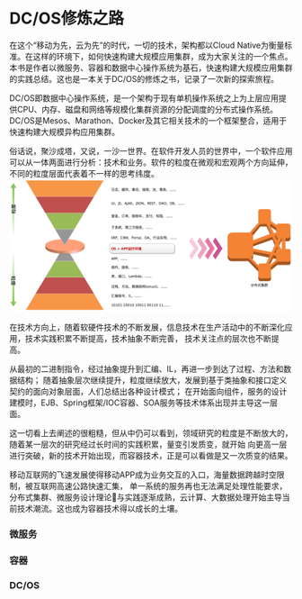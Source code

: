 # DC/OS修炼之路

在这个“移动为先，云为先”的时代，一切的技术，架构都以Cloud Native为衡量标准。在这样的环境下，如何快速构建大规模应用集群，成为大家关注的一个焦点。本书是作者以微服务、容器和数据中心操作系统为基石，快速构建大规模应用集群的实践总结。这也是一本关于DC/OS的修炼之书，记录了一次新的探索旅程。

DC/OS即数据中心操作系统，是一个架构于现有单机操作系统之上为上层应用提供CPU、内存、磁盘和网络等规模化集群资源的分配调度的分布式操作系统。DC/OS是Mesos、Marathon、Docker及其它相关技术的一个框架整合，适用于快速构建大规模异构应用集群。

俗话说，聚沙成塔，又说，一沙一世界。在软件开发人员的世界中，一个软件应用可以从一体两面进行分析：技术和业务。软件的粒度在微观和宏观两个方向延伸，不同的粒度层面代表着不一样的思考纬度。  
![](/assets/docker_soft_granularity.png)

在技术方向上，随着软硬件技术的不断发展，信息技术在生产活动中的不断深化应用，技术实践积累不断提高，技术抽象不断完善， 技术关注点的层次也不断提高。

从最初的二进制指令，经过抽象提升到汇编、IL，再进一步到达了过程、方法和数据结构； 随着抽象层次继续提升，粒度继续放大，发展到基于类抽象和接口定义契约的面向对象层面，人们总结出各种设计模式； 在开始面向组件，服务的设计建模时，EJB、Spring框架/IOC容器、SOA服务等技术体系出现并主导这一层面。

这一切看上去阐述的很粗糙，但从中仍可以看到，领域研究的粒度是不断放大的，随着某一层次的研究经过长时间的实践积累，量变引发质变，就开始 向更高一层进行突破，新的技术开始出现，而容器技术，正是可以看做是又一次质变的结果。

移动互联网的飞速发展使得移动APP成为业务交互的入口，海量数据跨越时空限制，被互联网高速公路快速汇集， 单一系统的服务再也无法满足处理性能要求，分布式集群、微服务设计理论与实践逐渐成熟，云计算、大数据处理开始主导当前技术潮流。这也成为容器技术得以成长的土壤。

### 微服务


### 容器


### DC/OS